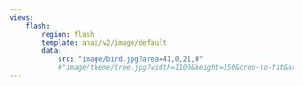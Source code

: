 ```yaml
---
views:
    flash:
        region: flash
        template: anax/v2/image/default
        data:
            src: "image/bird.jpg?area=41,0,21,0"
            #"image/theme/tree.jpg?width=1100&height=150&crop-to-fit&area=0,0,30,0"
---
```


